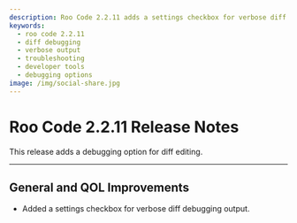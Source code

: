 ```yaml
---
description: Roo Code 2.2.11 adds a settings checkbox for verbose diff debugging output, helping developers troubleshoot diff editing issues.
keywords:
  - roo code 2.2.11
  - diff debugging
  - verbose output
  - troubleshooting
  - developer tools
  - debugging options
image: /img/social-share.jpg
---
```


# Roo Code 2.2.11 Release Notes

This release adds a debugging option for diff editing.

---

## General and QOL Improvements

*   Added a settings checkbox for verbose diff debugging output.